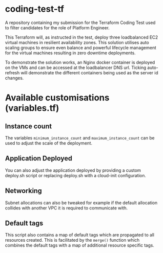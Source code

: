 # coding-test-tf
A repository containing my submission for the Terraform Coding Test used to filter candidates for the role of Platform Engineer.

This Terraform will, as instructed in the test, deploy three loadbalanced EC2 virtual machines in resilient availability zones. This solution utilises auto scaling groups to ensure even balance and powerful lifecycle management for the virtual machines resulting in zero downtime deployments.

To demonstrate the solution works, an Nginx docker container is deployed on the VMs and can be accessed at the loadbalancer DNS url. Ticking auto-refresh will demonstrate the different containers being used as the server id changes.

# Available customisations (variables.tf)

## Instance count
The variables ```minimum_instance_count``` and ```maximum_instance_count``` can be used to adjust the scale of the deployment.

## Application Deployed
You can also adjust the application deployed by providing a custom deploy.sh script or replacing deploy.sh with a cloud-init configuration.

## Networking
Subnet allocations can also be tweaked for example if the default allocation collides with another VPC it is required to communicate with.

## Default tags
This script also contains a map of default tags which are propagated to all resources created. This is facilitated by the ```merge()``` function which combines the default tags with a map of additional resource specific tags.